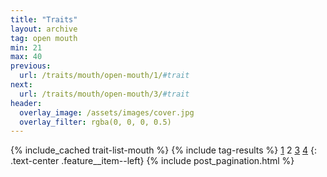 ```yaml
---
title: "Traits"
layout: archive
tag: open mouth
min: 21
max: 40
previous:
  url: /traits/mouth/open-mouth/1/#trait
next:
  url: /traits/mouth/open-mouth/3/#trait
header:
  overlay_image: /assets/images/cover.jpg
  overlay_filter: rgba(0, 0, 0, 0.5)
---
```

{% include_cached trait-list-mouth %}
{% include tag-results %}
[1](/traits/mouth/open-mouth/1/#trait) 2 [3](/traits/mouth/open-mouth/3/#trait) [4](/traits/mouth/open-mouth/4/#trait) 
{: .text-center .feature__item--left}
{% include post_pagination.html %}
